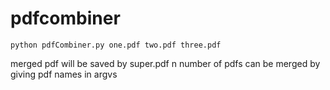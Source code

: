 # pdfcombiner

```
python pdfCombiner.py one.pdf two.pdf three.pdf  
```
merged pdf will be saved by super.pdf
n number of pdfs can be merged by giving pdf names in argvs
